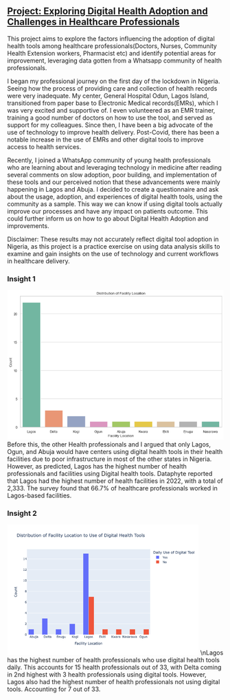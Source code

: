

## [Project: Exploring Digital Health Adoption and Challenges in Healthcare Professionals](https://github.com/Islamiaah/Exploring-Digital-Health-Adoption-and-Challenges-in-Healthcare-Professionals)

This project aims to explore the factors influencing the adoption of digital health tools among healthcare professionals(Doctors, Nurses, Community Health Extension workers, Pharmacist etc) and identify potential areas for improvement, leveraging data gotten from a Whatsapp community of health professionals. 

I began my professional journey on the first day of the lockdown in Nigeria. Seeing how the process of providing care and collection of health records were very inadequate. My center, General Hospital Odun, Lagos Island, transitioned from paper base to Electronic Medical records(EMRs), which I was very excited and supportive of. I even volunteered as an EMR trainer, training a good number of doctors on how to use the tool, and served as support for my colleagues. Since then, I have been a big advocate of the use of technology to improve health delivery. Post-Covid, there has been a notable increase in the use of EMRs and other digital tools to improve access to health services. 

Recently, I joined a WhatsApp community of young health professionals who are learning about and leveraging technology in medicine after reading several comments on slow adoption, poor building, and implementation of these tools and our perceived notion that these advancements were mainly happening in Lagos and Abuja. I decided to create a questionnaire and ask about the usage, adoption, and experiences of digital health tools, using the community as a sample. This way we can know if using digital tools actually improve our processes and have any impact on patients outcome. This could further inform us on how to go about Digital Health Adoption and improvements. 

Disclaimer: These results may not accurately reflect digital tool adoption in Nigeria, as this project is a practice exercise on using data analysis skills to examine and gain insights on the use of technology and current workflows in healthcare delivery.

### Insight 1 
![](/Images/States2.png)
Before this, the other Health professionals and I argued that only Lagos, Ogun, and Abuja would have centers using digital health tools in their health facilities due to poor infrastructure in most of the other states in Nigeria. However, as predicted, Lagos has the highest number of health professionals and facilities using Digital health tools. Dataphyte reported that Lagos had the highest number of health facilities in 2022, with a total of 2,333. The survey found that 66.7% of healthcare professionals worked in Lagos-based facilities.

### Insight 2 
![](/Images/Satae%20and%20daily%20use.png)
\nLagos has the highest number of health professionals who use digital health tools daily. This accounts for 15 health professionals out of 33, with Delta coming in 2nd highest with 3 health professionals using digital tools. However, Lagos also had the highest number of health professionals not using digital tools. Accounting for 7 out of 33. 
